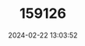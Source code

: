---
title: "159126"
category: "Nepenthes attenboroughii"
draft: false
date: 2024-02-22 13:03:52
languages:
  Tagalog: ["Pitchel-pitchel"]
  Philippine (Other): ["Pituyut"]
  English: ["Attenborough's Pitcher Plant"]
---